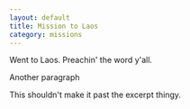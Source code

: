 ```yaml
---
layout: default
title: Mission to Laos
category: missions
---
```


Went to Laos. Preachin' the word y'all.

Another paragraph

This shouldn't make it past the excerpt thingy.
